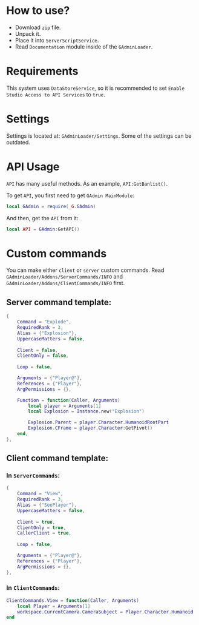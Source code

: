 # How to use?
- Download `zip` file.
- Unpack it.
- Place it into `ServerScriptService`.
- Read `Documentation` module inside of the `GAdminLoader`.

# Requirements
This system uses `DataStoreService`, so it is recommended to set `Enable Studio Access to API Services` to `true`.

# Settings
Settings is located at: `GAdminLoader/Settings`.
Some of the settings can be outdated.

# API Usage
`API` has many useful methods. As an example, `API:GetBanlist()`.

To get `API`, you first need to get `GAdmin MainModule`:
```lua
local GAdmin = require(_G.GAdmin)
```

And then, get the `API` from it:
```lua
local API = GAdmin:GetAPI()
```

# Custom commands
You can make either `client` or `server` custom commands.
Read `GAdminLoader/Addons/ServerCommands/INFO` and `GAdminLoader/Addons/ClientCommands/INFO` first.

## Server command template:
```lua
{
	Command = "Explode",
	RequiredRank = 3,
	Alias = {"Explosion"},
	UppercaseMatters = false,
		
	Client = false,
	ClientOnly = false,
		
	Loop = false,

	Arguments = {"Player@"},
	References = {"Player"},
	ArgPermissions = {},

	Function = function(Caller, Arguments)
		local player = Arguments[1]
		local Explosion = Instance.new("Explosion")

		Explosion.Parent = player.Character.HumanoidRootPart
		Explosion.CFrame = player.Character:GetPivot()
	end,
},
```

## Client command template:
### In `ServerCommands`:
```lua
{
	Command = "View",
	RequiredRank = 3,
	Alias = {"SeePlayer"},
	UppercaseMatters = false,
		
	Client = true,
	ClientOnly = true,
	CallerClient = true,
		
	Loop = false,

	Arguments = {"Player@"},
	References = {"Player"},
	ArgPermissions = {},
},
```

### In `ClientCommands`:
```lua
ClientCommands.View = function(Caller, Arguments)
	local Player = Arguments[1]
	workspace.CurrentCamera.CameraSubject = Player.Character.Humanoid
end
```
